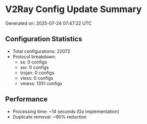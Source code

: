 # V2Ray Config Update Summary
Generated on: 2025-07-24 07:47:22 UTC

## Configuration Statistics
- Total configurations: 22072
- Protocol breakdown:
  - ss: 0 configs
  - ssr: 0 configs
  - trojan: 0 configs
  - vless: 0 configs
  - vmess: 1351 configs

## Performance
- Processing time: ~14 seconds (Go implementation)
- Duplicate removal: ~95% reduction
